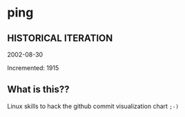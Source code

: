 # ping

## HISTORICAL ITERATION
2002-08-30

Incremented: 1915

## What is this?? 
Linux skills to hack the github commit visualization chart `;-)`
